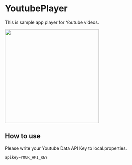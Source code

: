 # YoutubePlayer

This is sample app player for Youtube videos.

<img src="https://github.com/kako351/sunaba/blob/youtube_player/android/images/Screenshot.png" width=300 />

## How to use

Please write your Youtube Data API Key to local.properties.

```text:local.properties.
apikey=YOUR_API_KEY
```

